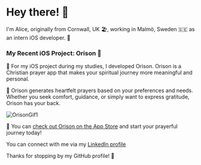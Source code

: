 # Hey there! 👋

I'm Alice, originally from Cornwall, UK 🏖️, working in Malmö, Sweden 🇸🇪 as an intern iOS developer. 📱

### My Recent iOS Project: Orison 🙏

🌟 For my iOS project during my studies, I developed Orison. Orison is a Christian prayer app that makes your spiritual journey more meaningful and personal. 

🙌 Orison generates heartfelt prayers based on your preferences and needs. Whether you seek comfort, guidance, or simply want to express gratitude, Orison has your back.

![OrisonGif1](https://github.com/alicelouise95/profile-assets/assets/130091399/a02dc944-7e7d-45c3-80ec-a8a1da51ebf7)

🚀 You can [check out Orison on the App Store](https://apps.apple.com/us/app/orison/id6473752924) and start your prayerful journey today!

You can connect with me via my [LinkedIn profile](https://www.linkedin.com/in/alice-w-4742b5280/)

Thanks for stopping by my GitHub profile! 🌟

